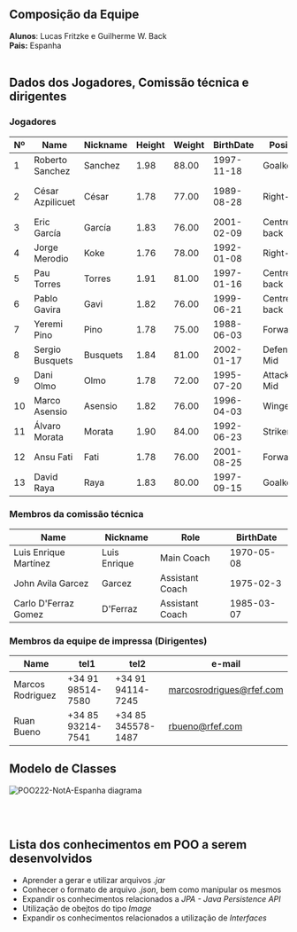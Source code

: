 ## **Composição da Equipe**
**Alunos**: Lucas Fritzke e Guilherme W. Back <br/>
**Pais:** Espanha 
<br/>
<br/>
## Dados dos Jogadores, Comissão técnica e dirigentes
### Jogadores
| Nº | Name            |  Nickname | Height |  Weight  |    BirthDate |   Position   |   CurrentClub           | 
|----| ----------------|  -------- |--------|--------- | ------------ |  ----------  |  -------------          |
| 1  | Roberto Sanchez | Sanchez   | 1.98   | 88.00    | 1997-11-18   | Goalkeeper   |  Brighton & Hove Albion | 
| 2  | César Azpilicuet| César     | 1.78   | 77.00    | 1989-08-28   | Right-back   |  Chelsea Football Club  | 
| 3  | Eric García     | García    | 1.83   | 76.00    | 2001-02-09   | Centre-back  |  Futbol Club Barcelona  | 
| 4  | Jorge Merodio   | Koke      | 1.76   | 78.00    | 1992-01-08   | Right-back   |  Club Atlético de Madrid| 
| 5  | Pau Torres      | Torres    | 1.91   | 81.00    | 1997-01-16   | Centre-back  |  Villarreal Club        | 
| 6  | Pablo Gavira    | Gavi      | 1.82   | 76.00    | 1999-06-21   | Centre-back  |  Futbol Club Barcelona  |
| 7  | Yeremi Pino     | Pino      | 1.78   | 75.00    | 1988-06-03   | Forward      |  Villarreal Club        |
| 8  | Sergio Busquets | Busquets  | 1.84   | 81.00    | 2002-01-17   | Defensive Mid|  Villarreal Club        |
| 9  | Dani Olmo       | Olmo      | 1.78   | 72.00    | 1995-07-20   | Attacking Mid|  RB Leipzig             |
| 10 | Marco Asensio   | Asensio   | 1.82   | 76.00    | 1996-04-03   | Winger       |  Real Madrid            |
| 11 | Álvaro Morata   | Morata    | 1.90   | 84.00    | 1992-06-23   | Striker      |  Atlético Madrid        |
| 12 | Ansu Fati       | Fati      | 1.78   | 76.00    | 2001-08-25   | Forward      |  Futbol Club Barcelona  |
| 13 | David Raya      | Raya      | 1.83   | 80.00    | 1997-09-15   | Goalkeeper   |  Brentford              | 

### Membros da comissão técnica
| Name                  |   Nickname   |  Role     |    BirthDate | 
|-----------------      | -----------  |  -------- |--------------|
| Luis Enrique Martínez | Luis Enrique | Main Coach|  1970-05-08  |
| John Avila Garcez     |  Garcez      | Assistant Coach | 1975-02-3|
| Carlo D'Ferraz Gomez  |  D'Ferraz    | Assistant Coach | 1985-03-07 |

### Membros da equipe de impressa (Dirigentes)
| Name                  |   tel1       |  tel2     |    e-mail       | 
|-----------------      | -----------  |  -------- |--------------   |
| Marcos Rodriguez | +34 91 98514-7580 | +34 91 94114-7245|  marcosrodrigues@rfef.com |
| Ruan Bueno | +34 85 93214-7541 | +34 85 345578-1487|  rbueno@rfef.com |


## Modelo de Classes

![POO222-NotA-Espanha diagrama](https://user-images.githubusercontent.com/86270203/201945326-5b7463e4-73d4-4655-ba5e-fc1dc3695d67.png)

<br/>
<br/>

## Lista dos conhecimentos em POO a serem desenvolvidos
+ Aprender a gerar e utilizar arquivos *.jar*
+ Conhecer o formato de arquivo *.json*, bem como manipular os mesmos
+ Expandir os conhecimentos relacionados a *JPA - Java Persistence API*
+ Utilização de obejtos do tipo *Image* 
+ Expandir os conhecimentos relacionados a utilização de *Interfaces*
